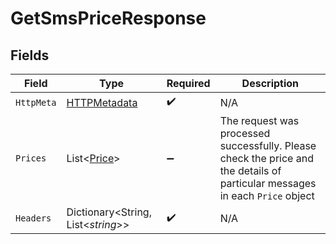# GetSmsPriceResponse


## Fields

| Field                                                                                                                        | Type                                                                                                                         | Required                                                                                                                     | Description                                                                                                                  |
| ---------------------------------------------------------------------------------------------------------------------------- | ---------------------------------------------------------------------------------------------------------------------------- | ---------------------------------------------------------------------------------------------------------------------------- | ---------------------------------------------------------------------------------------------------------------------------- |
| `HttpMeta`                                                                                                                   | [HTTPMetadata](../../Models/Components/HTTPMetadata.md)                                                                      | :heavy_check_mark:                                                                                                           | N/A                                                                                                                          |
| `Prices`                                                                                                                     | List<[Price](../../Models/Components/Price.md)>                                                                              | :heavy_minus_sign:                                                                                                           | The request was processed successfully. Please check the price and the details of particular messages in each `Price` object |
| `Headers`                                                                                                                    | Dictionary<String, List<*string*>>                                                                                           | :heavy_check_mark:                                                                                                           | N/A                                                                                                                          |
